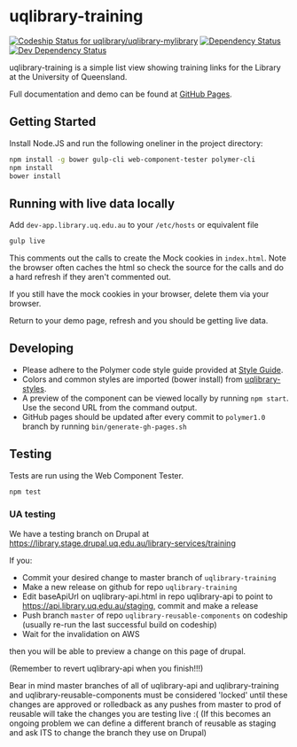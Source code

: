 # uqlibrary-training

[![Codeship Status for uqlibrary/uqlibrary-mylibrary](https://codeship.com/projects/f0334440-bdaa-0133-87bd-2a1d867cc1c8/status?branch=master)](https://codeship.com/projects/136640)
[![Dependency Status](https://david-dm.org/uqlibrary/uqlibrary-training.svg)](https://david-dm.org/uqlibrary/uqlibrary-training)
[![Dev Dependency Status](https://david-dm.org/uqlibrary/uqlibrary-training/dev-status.svg)](https://david-dm.org/uqlibrary/uqlibrary-training?type=dev)

uqlibrary-training is a simple list view showing training links for the Library at the University of Queensland.

Full documentation and demo can be found at [GitHub Pages](http://uqlibrary.github.io/uqlibrary-training/uqlibrary-training/).

## Getting Started

Install Node.JS and run the following oneliner in the project directory:

```sh
npm install -g bower gulp-cli web-component-tester polymer-cli
npm install
bower install
```

## Running with live data locally

Add `dev-app.library.uq.edu.au` to your `/etc/hosts` or equivalent file

```sh
gulp live
```

This comments out the calls to create the Mock cookies in `index.html`. Note the browser often caches the html so check the source for the calls and do a hard refresh if they aren't commented out.

If you still have the mock cookies in your browser, delete them via your browser.

Return to your demo page, refresh and you should be getting live data.

## Developing

* Please adhere to the Polymer code style guide provided at [Style Guide](http://polymerelements.github.io/style-guide/).
* Colors and common styles are imported (bower install) from [uqlibrary-styles](http://github.com/uqlibrary/uqlibrary-styles).
* A preview of the component can be viewed locally by running `npm start`. Use the second URL from the command output.
* GitHub pages should be updated after every commit to `polymer1.0` branch by running `bin/generate-gh-pages.sh`

## Testing

Tests are run using the Web Component Tester.

```sh
npm test
```

### UA testing

We have a testing branch on Drupal at <https://library.stage.drupal.uq.edu.au/library-services/training>

If you:

* Commit your desired change to master branch of `uqlibrary-training`
* Make a new release on github for repo `uqlibrary-training`
* Edit baseApiUrl on uqlibrary-api.html in repo uqlibrary-api to point to https://api.library.uq.edu.au/staging, commit and make a release
* Push branch `master` of repo `uqlibrary-reusable-components` on codeship (usually re-run the last successful build on codeship)
* Wait for the invalidation on AWS

then you will be able to preview a change on this page of drupal.

(Remember to revert uqlibrary-api when you finish!!!)

Bear in mind master branches of all of uqlibrary-api and uqlibrary-training and uqlibrary-reusable-components must be considered 'locked' until these changes are approved or rolledback as any pushes from master to prod of reusable will take the changes you are testing live :( (If this becomes an ongoing problem we can define a different branch of reusable as staging and ask ITS to change the branch they use on Drupal)
